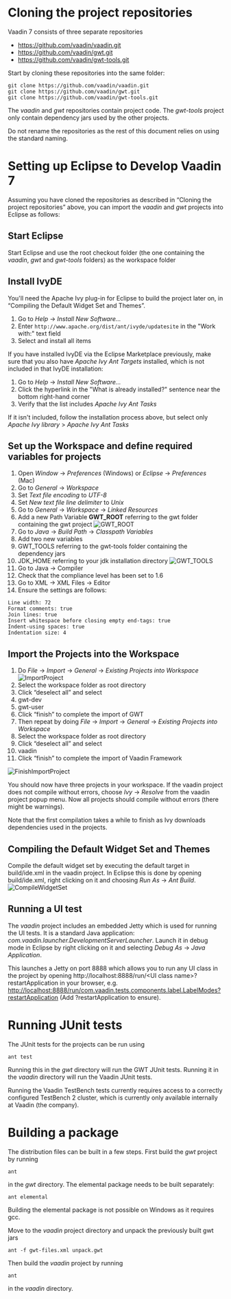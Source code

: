 Cloning the project repositories
======

Vaadin 7 consists of three separate repositories
* https://github.com/vaadin/vaadin.git
* https://github.com/vaadin/gwt.git
* https://github.com/vaadin/gwt-tools.git

Start by cloning these repositories into the same folder:
<pre><code>git clone https://github.com/vaadin/vaadin.git
git clone https://github.com/vaadin/gwt.git
git clone https://github.com/vaadin/gwt-tools.git</code></pre>

The *vaadin* and *gwt* repositories contain project code. The *gwt-tools* project only contain dependency jars used by the other projects.

Do not rename the repositories as the rest of this document relies on using the standard naming.

Setting up Eclipse to Develop Vaadin 7
=========
Assuming you have cloned the repositories as described in “Cloning the project repositories” above, you can import the *vaadin* and *gwt* projects into Eclipse as follows:

Start Eclipse
-------------
Start Eclipse and use the root checkout folder (the one containing the *vaadin*, *gwt* and *gwt-tools* folders) as the workspace folder

Install IvyDE
---------
You'll need the Apache Ivy plug-in for Eclipse to build the project later on, in “Compiling the Default Widget Set and Themes”.

1. Go to *Help* -> *Install New Software...*
1. Enter `http://www.apache.org/dist/ant/ivyde/updatesite` in the "Work with:" text field
1. Select and install all items

If you have installed IvyDE via the Eclipse Marketplace previously, make sure that you also have *Apache Ivy Ant Targets* installed, which is not included in that IvyDE installation:

1. Go to *Help* -> *Install New Software...*
1. Click the hyperlink in the "What is already installed?" sentence near the bottom right-hand corner
1. Verify that the list includes *Apache Ivy Ant Tasks*

If it isn't included, follow the installation process above, but select only *Apache Ivy library* > *Apache Ivy Ant Tasks*

Set up the Workspace and define required variables for projects
--------
1. Open *Window* -> *Preferences* (Windows) or *Eclipse* -> *Preferences* (Mac)
1. Go to *General* ->  *Workspace*
 1. Set *Text file encoding* to *UTF-8*
 1. Set *New text file line delimiter* to *Unix*
1. Go to *General* ->  *Workspace* -> *Linked Resources*
1. Add a new Path Variable **GWT_ROOT** referring to the gwt folder containing the gwt project
![GWT_ROOT](http://f.cl.ly/items/430q0H0z3t362Z1A1n3L/LinkedResources.png "Defining GWT_ROOT")
1. Go to *Java* -> *Build Path* -> *Classpath Variables*
1. Add two new variables
  1. GWT_TOOLS referring to the gwt-tools folder containing the dependency jars
  1. JDK_HOME referring to your jdk installation directory 
     ![GWT_TOOLS](http://f.cl.ly/items/1k2Z1n2v0p0y3l0X0D1G/ClasspathVars.png "Defining GWT_TOOLS")
1. Go to Java -> Compiler
  1. Check that the compliance level has been set to 1.6
1. Go to XML -> XML Files -> Editor
 1. Ensure the settings are follows:
<pre><code>Line width: 72
Format comments: true
Join lines: true
Insert whitespace before closing empty end-tags: true
Indent-using spaces: true
Indentation size: 4
</code></pre>

Import the Projects into the Workspace
------------
1. Do *File* -> *Import* -> *General* -> *Existing Projects into Workspace*
![ImportProject](http://f.cl.ly/items/0G361519182v1z2T1o1O/Import.png "Import project")
1. Select the workspace folder as root directory
1. Click “deselect all” and select
  1. gwt-dev
  2. gwt-user
1. Click “finish” to complete the import of GWT
1. Then repeat by doing *File* -> *Import* -> *General* -> *Existing Projects into Workspace*
1. Select the workspace folder as root directory
1. Click “deselect all” and select
  1. vaadin
1. Click “finish” to complete the import of Vaadin Framework

![FinishImportProject](http://cl.ly/image/2W3S0P2c2p1t/Import2.png "Finishing Project Import")

You should now have three projects in your workspace. If the vaadin project does not compile without errors, choose *Ivy* -> *Resolve* from the vaadin project popup menu. Now all projects should compile without errors (there might be warnings).

Note that the first compilation takes a while to finish as Ivy downloads dependencies used in the projects.

Compiling the Default Widget Set and Themes
--------
Compile the default widget set by executing the default target in build/ide.xml in the vaadin project. 
In Eclipse this is done by opening build/ide.xml, right clicking on it and choosing *Run As* -> *Ant Build*.
![CompileWidgetSet](http://cl.ly/image/1R43162b282e/build.png "Compiling the Widget Set")

Running a UI test
------
The *vaadin* project includes an embedded Jetty which is used for running the UI tests. 
It is a standard Java application: *com.vaadin.launcher.DevelopmentServerLauncher*. 
Launch it in debug mode in Eclipse by right clicking on it and selecting *Debug As* -> *Java Application*.

This launches a Jetty on port 8888 which allows you to run any UI class in the project by opening http://localhost:8888/run/&lt;UI class name&gt;?restartApplication in your browser, e.g. [http://localhost:8888/run/com.vaadin.tests.components.label.LabelModes?restartApplication](http://localhost:8888/run/com.vaadin.tests.components.label.LabelModes?restartApplication) (Add ?restartApplication to ensure).

Running JUnit tests
=====
The JUnit tests for the projects can be run using
<pre><code>ant test</code></pre>

Running this in the *gwt* directory will run the GWT JUnit tests.
Running it in the *vaadin* directory will run the Vaadin JUnit tests.

Running the Vaadin TestBench tests currently requires access to a correctly configured TestBench 2 cluster, which is currently only available internally at Vaadin (the company).

Building a package
=====
The distribution files can be built in a few steps. First build the *gwt* project by running 
<pre><code>ant</code></pre>
in the *gwt* directory. The elemental package needs to be built separately:
<pre><code>ant elemental</code></pre>
Building the elemental package is not possible on Windows as it requires gcc.

Move to the *vaadin* project directory and unpack the previously built gwt jars
<pre><code>ant -f gwt-files.xml unpack.gwt</code></pre>
Then build the *vaadin* project by running
<pre><code>ant</code></pre>
in the *vaadin* directory.

